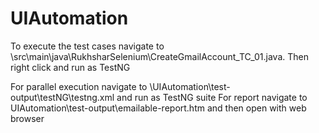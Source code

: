 # UIAutomation
To execute the test cases navigate to \src\main\java\RukhsharSelenium\CreateGmailAccount_TC_01.java.
Then right click and run as TestNG 

For parallel execution navigate to \UIAutomation\test-output\testNG\testng.xml and run as TestNG suite
For report navigate to UIAutomation\test-output\emailable-report.htm and then open with web browser

